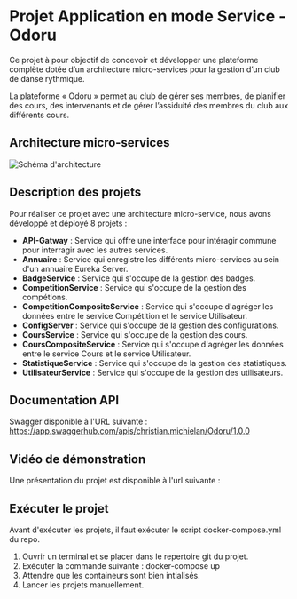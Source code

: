 # Projet Application en mode Service - Odoru

Ce projet à pour objectif de concevoir et développer une plateforme complète dotée d’un
architecture micro-services pour la gestion d’un club de danse rythmique.

La plateforme « Odoru » permet au club de gérer ses membres, de planifier des cours, des
intervenants et de gérer l’assiduité des membres du club aux différents cours.

## Architecture micro-services

![Schéma d'architecture](https://user-images.githubusercontent.com/48246043/169604486-4b717b77-e8d1-4e8a-b5ae-456884d46f47.png)

## Description des projets

Pour réaliser ce projet avec une architecture micro-service, nous avons développé et déployé 8 projets :
* __API-Gatway__ : Service qui offre une interface pour intéragir commune pour interragir avec les autres services.
* __Annuaire__ : Service qui enregistre les différents micro-services au sein d'un annuaire Eureka Server.
* __BadgeService__ : Service qui s'occupe de la gestion des badges.
* __CompetitionService__ : Service qui s'occupe de la gestion des compétions.
* __CompetitionCompositeService__ : Service qui s'occupe d'agréger les données entre le service Compétition et le service Utilisateur.
* __ConfigServer__ : Service qui s'occupe de la gestion des configurations.
* __CoursService__ : Service qui s'occupe de la gestion des cours.
* __CoursCompositeService__ : Service qui s'occupe d'agréger les données entre le service Cours et le service Utilisateur.
* __StatistiqueService__ : Service qui s'occupe de la gestion des statistiques.
* __UtilisateurService__ : Service qui s'occupe de la gestion des utilisateurs.

## Documentation API

Swagger disponible à l'URL suivante : https://app.swaggerhub.com/apis/christian.michielan/Odoru/1.0.0 

## Vidéo de démonstration

Une présentation du projet est disponible à l'url suivante :

## Exécuter le projet

Avant d'exécuter les projets, il faut exécuter le script docker-compose.yml du repo.

1. Ouvrir un terminal et se placer dans le repertoire git du projet.
2. Exécuter la commande suivante : docker-compose up
3. Attendre que les containeurs sont bien intialisés.
4. Lancer les projets manuellement.
